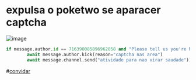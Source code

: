 # expulsa o poketwo se aparacer captcha

![image](https://github.com/user-attachments/assets/98bbc38b-93c7-40db-b3f0-5f75dad7d8fb)
```python
if message.author.id == 716390085896962058 and "Please tell us you're human!" in message.content:
        await message.author.kick(reason="captcha nas area")
        await message.channel.send("atividade para nao virar saudade"))
```
#[convidar](https://discord.com/oauth2/authorize?client_id=1299729270498656296 "convidar")
